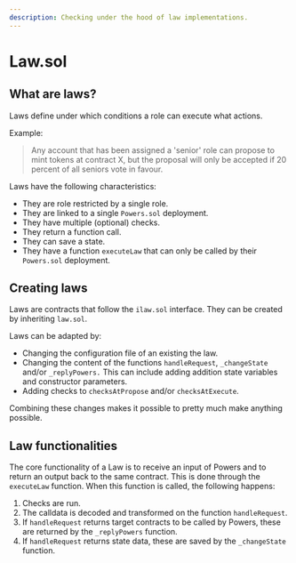 ```yaml
---
description: Checking under the hood of law implementations.
---
```


# Law.sol

## What are laws?

Laws define under which conditions a role can execute what actions.

Example:

> Any account that has been assigned a 'senior' role can propose to mint tokens at contract X, but the proposal will only be accepted if 20 percent of all seniors vote in favour.&#x20;

Laws have the following characteristics:

* They are role restricted by a single role.
* They are linked to a single `Powers.sol` deployment.
* They have multiple (optional) checks.
* They return a function call.
* They can save a state.
* They have a function `executeLaw` that can only be called by their `Powers.sol` deployment.

## Creating laws

Laws are contracts that follow the `ilaw.sol` interface. They can be created by inheriting `law.sol`.

Laws can be adapted by:&#x20;

* Changing the configuration file of an existing the law.&#x20;
* Changing the content of the functions `handleRequest`,  `_changeState` and/or `_replyPowers.` This can include adding addition state variables and constructor parameters.&#x20;
* Adding checks to `checksAtPropose` and/or `checksAtExecute`.

Combining these changes makes it possible to pretty much make anything possible.&#x20;

## Law functionalities

The core functionality of a Law is to receive an input of Powers and to return an output back to the same contract. This is done through the `executeLaw` function. When this function is called, the following happens:&#x20;

1. Checks are run.&#x20;
2. The calldata is decoded and transformed on the function `handleRequest`.
3. If `handleRequest` returns target contracts to be called by Powers, these are returned by the `_replyPowers` function.&#x20;
4. If `handleRequest` returns state data, these are saved by the `_changeState` function.&#x20;
